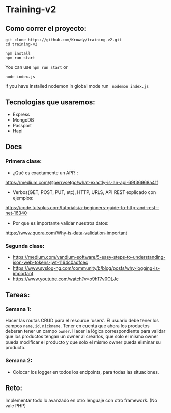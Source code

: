 # Training-v2

## Como correr el proyecto:

```
git clone https://github.com/Krowdy/training-v2.git
cd training-v2

npm install
npm run start
```
You can use `npm run start` or
```
node index.js
```
if you have installed nodemon in global mode run ` nodemon index.js`

## Tecnologias que usaremos:

- Express
- MongoDB
- Passport
- Hapi 

## Docs 

### Primera clase:

- ¿Qué es exactamente un API? :

https://medium.com/@perrysetgo/what-exactly-is-an-api-69f36968a41f

- Verbos(GET, POST, PUT, etc), HTTP, URLS, API REST explicado con ejemplos:

https://code.tutsplus.com/tutorials/a-beginners-guide-to-http-and-rest--net-16340


- Por que es importante validar nuestros datos:

https://www.quora.com/Why-is-data-validation-important



### Segunda clase:
- https://medium.com/vandium-software/5-easy-steps-to-understanding-json-web-tokens-jwt-1164c0adfcec 
- https://www.syslog-ng.com/community/b/blog/posts/why-logging-is-important
- https://www.youtube.com/watch?v=o9hT7v0OLJc


## Tareas:

### Semana 1:

Hacer las routas CRUD para el resource 'users'. El usuario debe tener los campos `name`, `id`, `nickname`. 
Tener en cuenta que ahora los productos deberan tener un campo `owner`. 
Hacer la lógica correspondiente para validar que los productos tengan un owner al crearlos, que solo el mismo owner pueda modificar el producto y que solo el mismo owner pueda eliminar su producto.

### Semana 2:
- Colocar los logger en todos los endpoints, para todas las situaciones.

## Reto:
Implementar todo lo avanzado en otro lenguaje con otro framework. (No vale PHP)


